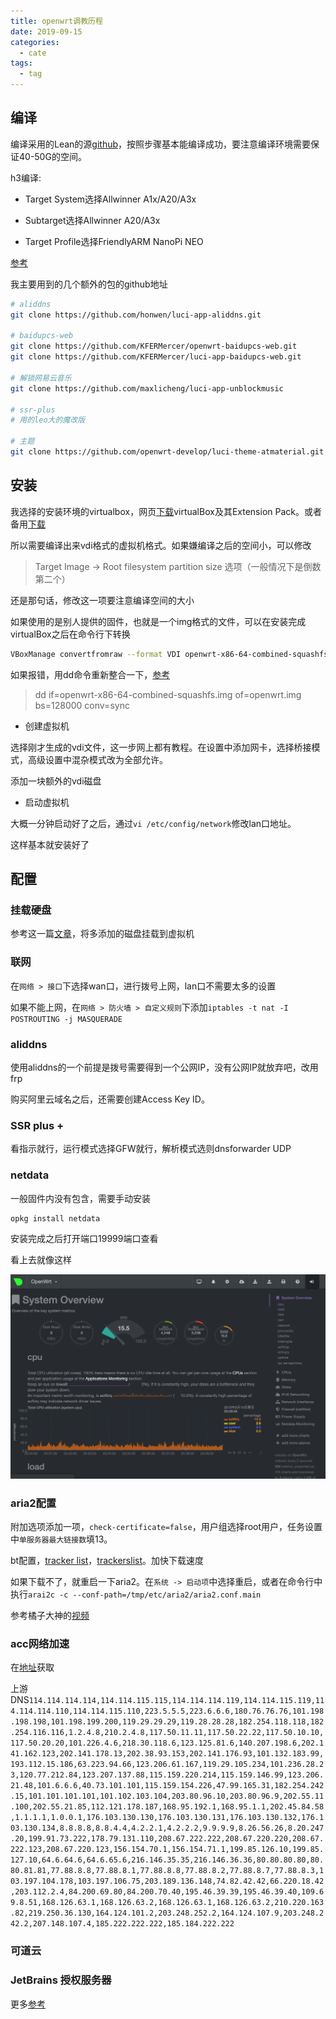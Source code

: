 ```yaml
---
title: openwrt调教历程
date: 2019-09-15
categories:
  - cate
tags:
  - tag
---
```


## 编译

编译采用的Lean的源[github](https://github.com/coolsnowwolf/lede)，按照步骤基本能编译成功，要注意编译环境需要保证40-50G的空间。

h3编译:

- Target System选择Allwinner A1x/A20/A3x

- Subtarget选择Allwinner A20/A3x

- Target Profile选择FriendlyARM NanoPi NEO

[参考](https://blog.csdn.net/wb4916/article/details/78227022)

我主要用到的几个额外的包的github地址

```bash
# aliddns
git clone https://github.com/honwen/luci-app-aliddns.git

# baidupcs-web
git clone https://github.com/KFERMercer/openwrt-baidupcs-web.git
git clone https://github.com/KFERMercer/luci-app-baidupcs-web.git

# 解锁网易云音乐
git clone https://github.com/maxlicheng/luci-app-unblockmusic

# ssr-plus
# 用的leo大的魔改版

# 主题
git clone https://github.com/openwrt-develop/luci-theme-atmaterial.git
```

## 安装

我选择的安装环境的virtualbox，网页[下载](https://www.virtualbox.org/wiki/Downloads)virtualBox及其Extension Pack。或者备用[下载](http://download.virtualbox.org/virtualbox/)

所以需要编译出来vdi格式的虚拟机格式。如果嫌编译之后的空间小，可以修改

> Target Image -> Root filesystem partition size 选项（一般情况下是倒数第二个）

还是那句话，修改这一项要注意编译空间的大小

如果使用的是别人提供的固件，也就是一个img格式的文件，可以在安装完成virtualBox之后在命令行下转换

```bash
VBoxManage convertfromraw --format VDI openwrt-x86-64-combined-squashfs.img openwrt-x86-64-combined-squashfs.vdi    
```

如果报错，用dd命令重新整合一下，[参考](https://openwrt.org/zh/docs/guide-user/virtualization/virtualbox-vm)

> dd if=openwrt-x86-64-combined-squashfs.img of=openwrt.img bs=128000 conv=sync

- 创建虚拟机

选择刚才生成的vdi文件，这一步网上都有教程。在设置中添加网卡，选择桥接模式，高级设置中混杂模式改为全部允许。

添加一块额外的vdi磁盘

- 启动虚拟机

大概一分钟启动好了之后，通过`vi /etc/config/network`修改lan口地址。

这样基本就安装好了

## 配置

### 挂载硬盘

参考这一篇[文章](https://blog.csdn.net/xiexievv/article/details/50525783)，将多添加的磁盘挂载到虚拟机

### 联网

在`网络 > 接口`下选择wan口，进行拨号上网，lan口不需要太多的设置

如果不能上网，在`网络 > 防火墙 > 自定义规则`下添加`iptables -t nat -I POSTROUTING -j MASQUERADE`

### aliddns

使用aliddns的一个前提是拨号需要得到一个公网IP，没有公网IP就放弃吧，改用frp

购买阿里云域名之后，还需要创建Access Key ID。

### SSR plus + 

看指示就行，运行模式选择GFW就行，解析模式选则dnsforwarder UDP

### netdata

一般固件内没有包含，需要手动安装

```bash
opkg install netdata
```

安装完成之后打开端口19999端口查看

看上去就像这样

![](./assets/netdata.png)

### aria2配置

附加选项添加一项，`check-certificate=false`，用户组选择root用户，任务设置中`单服务器最大链接数`填13。

bt配置，[tracker list](https://newtrackon.com/list)，[trackerslist](https://github.com/ngosang/trackerslist)。加快下载速度

如果下载不了，就重启一下aria2。在`系统 -> 启动项`中选择重启，或者在命令行中执行`arai2c -c --conf-path=/tmp/etc/aria2/aria2.conf.main`

参考橘子大神的[视频](https://www.youtube.com/watch?v=nMIVGr_mhQg&t=1428s)

### acc网络加速

在[地址](https://www.shurouwang.com/article/214.html)获取

上游DNS`114.114.114.114,114.114.115.115,114.114.114.119,114.114.115.119,114.114.114.110,114.114.115.110,223.5.5.5,223.6.6.6,180.76.76.76,101.198.198.198,101.198.199.200,119.29.29.29,119.28.28.28,182.254.118.118,182.254.116.116,1.2.4.8,210.2.4.8,117.50.11.11,117.50.22.22,117.50.10.10,117.50.20.20,101.226.4.6,218.30.118.6,123.125.81.6,140.207.198.6,202.141.162.123,202.141.178.13,202.38.93.153,202.141.176.93,101.132.183.99,193.112.15.186,63.223.94.66,123.206.61.167,119.29.105.234,101.236.28.23,120.77.212.84,123.207.137.88,115.159.220.214,115.159.146.99,123.206.21.48,101.6.6.6,40.73.101.101,115.159.154.226,47.99.165.31,182.254.242.15,101.101.101.101,101.102.103.104,203.80.96.10,203.80.96.9,202.55.11.100,202.55.21.85,112.121.178.187,168.95.192.1,168.95.1.1,202.45.84.58,1.1.1.1,1.0.0.1,176.103.130.130,176.103.130.131,176.103.130.132,176.103.130.134,8.8.8.8,8.8.4.4,4.2.2.1,4.2.2.2,9.9.9.9,8.26.56.26,8.20.247.20,199.91.73.222,178.79.131.110,208.67.222.222,208.67.220.220,208.67.222.123,208.67.220.123,156.154.70.1,156.154.71.1,199.85.126.10,199.85.127.10,64.6.64.6,64.6.65.6,216.146.35.35,216.146.36.36,80.80.80.80,80.80.81.81,77.88.8.8,77.88.8.1,77.88.8.8,77.88.8.2,77.88.8.7,77.88.8.3,103.197.104.178,103.197.106.75,203.189.136.148,74.82.42.42,66.220.18.42,203.112.2.4,84.200.69.80,84.200.70.40,195.46.39.39,195.46.39.40,109.69.8.51,168.126.63.1,168.126.63.2,168.126.63.1,168.126.63.2,210.220.163.82,219.250.36.130,164.124.101.2,203.248.252.2,164.124.107.9,203.248.242.2,207.148.107.4,185.222.222.222,185.184.222.222`

### 可道云

### JetBrains 授权服务器


更多[参考](https://www.mivm.cn/?s=openwrt)



